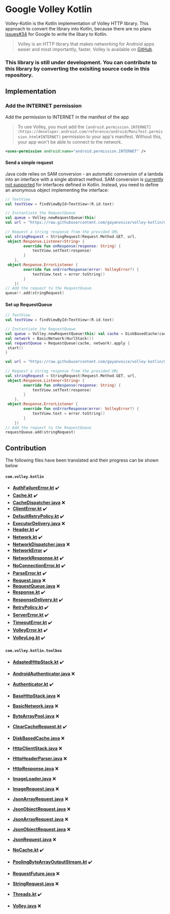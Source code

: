 # Google Volley Kotlin
Volley-Kotlin is the Kotlin implementation of Volley HTTP library. This approach to convert the library into Kotlin, because there are no plans [issues#34](https://github.com/google/volley/issues/34) for Google to write the libary to Kotlin.

>Volley is an HTTP library that makes networking for Android apps easier and most importantly, faster. Volley is available on [GitHub](https://github.com/google/volley).

### This library is still under development. You can contribute to this library by converting the exisiting source code in this repository.

##  Implementation
### Add the INTERNET permission
Add the permission to INTERNET in the manifest of the app
>To use Volley, you must add the `[android.permission.INTERNET](https://developer.android.com/reference/android/Manifest.permission.html#INTERNET)` permission to your app's manifest. Without this, your app won't be able to connect to the network.

```XML
<uses-permission android:name="android.permission.INTERNET" />
```
#### Send a simple request
Java code relies on SAM conversion - an automatic conversion of a lambda into an interface with a single abstract method. SAM conversion is [currently not supported](https://youtrack.jetbrains.com/issue/KT-7770) for interfaces defined in Kotlin. Instead, you need to define an anonymous object implementing the interface:
```Kotlin
// TextView
val textView = findViewById<TextView>(R.id.text)

// Instantiate the RequestQueue
val queue = Volley.newRequestQueue(this)  
val url = "https://raw.githubusercontent.com/gayanvoice/volley-kotlin/master/data/sample.txt" 
 
// Request a string response from the provided URL
val stringRequest = StringRequest(Request.Method.GET, url,  
 object:Response.Listener<String> {  
        override fun onResponse(response: String) {  
            textView.setText(response)  
        }  
    },  
 object:Response.ErrorListener {  
        override fun onErrorResponse(error: VolleyError?) {  
            textView.text = error.toString()  
        }  
    })
// Add the request to the RequestQueue.  
queue!!.add(stringRequest)
```
#### Set up RequestQueue
```Kotlin
// TextView
val textView = findViewById<TextView>(R.id.text)

// Instantiate the RequestQueue
val queue = Volley.newRequestQueue(this) val cache = DiskBasedCache(cacheDir, 1024 * 1024) // 1MB cap  
val network = BasicNetwork(HurlStack())  
val requestQueue = RequestQueue(cache, network).apply {  
 start()
}

val url = "https://raw.githubusercontent.com/gayanvoice/volley-kotlin/master/data/sample.txt" 
 
// Request a string response from the provided URL
val stringRequest = StringRequest(Request.Method.GET, url,  
 object:Response.Listener<String> {  
        override fun onResponse(response: String) {  
            textView.setText(response)  
        }  
    },  
 object:Response.ErrorListener {  
        override fun onErrorResponse(error: VolleyError?) {  
            textView.text = error.toString()  
        }  
    })
// Add the request to the RequestQueue
requestQueue.add(stringRequest)
```
## Contribution

The following files have been translated and their progress can be shown below

#### `com.volley.kotlin`
 - **[AuthFailureError.kt](https://github.com/gayanvoice/volley-kotlin/blob/master/library/src/main/java/com/volley/kotlin/AuthFailureError.kt)** ✔️
 - **[Cache.kt](https://github.com/gayanvoice/volley-kotlin/blob/master/library/src/main/java/com/volley/kotlin/Cache.kt)** ✔️
 - **[CacheDispatcher.java](https://github.com/gayanvoice/volley-kotlin/blob/master/library/src/main/java/com/volley/kotlin/CacheDispatcher.java)** ❌
 - **[ClientError.kt](https://github.com/gayanvoice/volley-kotlin/blob/master/library/src/main/java/com/volley/kotlin/ClientError.kt)** ✔️
 - **[DefaultRetryPolicy.kt](https://github.com/gayanvoice/volley-kotlin/blob/master/library/src/main/java/com/volley/kotlin/DefaultRetryPolicy.kt)** ✔️
 - **[ExecutorDelivery.java](https://github.com/gayanvoice/volley-kotlin/blob/master/library/src/main/java/com/volley/kotlin/ExecutorDelivery.java)** ❌
 - **[Header.kt](https://github.com/gayanvoice/volley-kotlin/blob/master/library/src/main/java/com/volley/kotlin/Header.kt)** ✔️
 - **[Network.kt](https://github.com/gayanvoice/volley-kotlin/blob/master/library/src/main/java/com/volley/kotlin/Network.java)** ✔️
 - **[NetworkDispatcher.java](https://github.com/gayanvoice/volley-kotlin/blob/master/library/src/main/java/com/volley/kotlin/NetworkDispatcher.java)** ❌
 - **[NetworkError](https://github.com/gayanvoice/volley-kotlin/blob/master/library/src/main/java/com/volley/kotlin/NetworkError.kt)** ✔️
 - **[NetworkResponse.kt](https://github.com/gayanvoice/volley-kotlin/blob/master/library/src/main/java/com/volley/kotlin/NetworkResponse.kt)** ✔️
 - **[NoConnectionError.kt](https://github.com/gayanvoice/volley-kotlin/blob/master/library/src/main/java/com/volley/kotlin/NoConnectionError.kt)** ✔️
 - **[ParseError.kt](https://github.com/gayanvoice/volley-kotlin/blob/master/library/src/main/java/com/volley/kotlin/ParseError.kt)** ✔️
 - **[Request.java](https://github.com/gayanvoice/volley-kotlin/blob/master/library/src/main/java/com/volley/kotlin/Request.java)** ❌
 - **[RequestQueue.java](https://github.com/gayanvoice/volley-kotlin/blob/master/library/src/main/java/com/volley/kotlin/RequestQueue.java)** ❌
 - **[Response.kt](https://github.com/gayanvoice/volley-kotlin/blob/master/library/src/main/java/com/volley/kotlin/Response.kt)** ✔️
 - **[ResponseDelivery.kt](https://github.com/gayanvoice/volley-kotlin/blob/master/library/src/main/java/com/volley/kotlin/ResponseDelivery.kt)** ✔️
 - **[RetryPolicy.kt](https://github.com/gayanvoice/volley-kotlin/blob/master/library/src/main/java/com/volley/kotlin/RetryPolicy.kt)** ✔️ 
 - **[ServerError.kt](https://github.com/gayanvoice/volley-kotlin/blob/master/library/src/main/java/com/volley/kotlin/ServerError.kt)** ✔️
 - **[TimeoutError.kt](https://github.com/gayanvoice/volley-kotlin/blob/master/library/src/main/java/com/volley/kotlin/TimeoutError.kt)** ✔️
 - **[VolleyError.kt](https://github.com/gayanvoice/volley-kotlin/blob/master/library/src/main/java/com/volley/kotlin/VolleyError.kt)** ✔️
 - **[VolleyLog.kt](https://github.com/gayanvoice/volley-kotlin/blob/master/library/src/main/java/com/volley/kotlin/VolleyLog.kt)** ✔️

#### `com.volley.kotlin.toolbox`
- **[AdaptedHttpStack.kt](https://github.com/gayanvoice/volley-kotlin/blob/master/library/src/main/java/com/volley/kotlin/toolbox/AdaptedHttpStack.kt)** ✔️
- **[AndroidAuthenticator.java](https://github.com/gayanvoice/volley-kotlin/blob/master/library/src/main/java/com/volley/kotlin/toolbox/AndroidAuthenticator.java)** ❌
- **[Authenticator.kt](https://github.com/gayanvoice/volley-kotlin/blob/master/library/src/main/java/com/volley/kotlin/toolbox/Authenticator.kt)** ✔️
- **[BaseHttpStack.java](https://github.com/gayanvoice/volley-kotlin/blob/master/library/src/main/java/com/volley/kotlin/toolbox/BaseHttpStack.java)** ❌
- **[BasicNetwork.java](https://github.com/gayanvoice/volley-kotlin/blob/master/library/src/main/java/com/volley/kotlin/toolbox/BasicNetwork.java)** ❌
- **[ByteArrayPool.java](https://github.com/gayanvoice/volley-kotlin/blob/master/library/src/main/java/com/volley/kotlin/toolbox/ByteArrayPool.java)** ❌
- **[ClearCacheRequest.kt](https://github.com/gayanvoice/volley-kotlin/blob/master/library/src/main/java/com/volley/kotlin/toolbox/ClearCacheRequest.kt)** ✔️
- **[DiskBasedCache.java](https://github.com/gayanvoice/volley-kotlin/blob/master/library/src/main/java/com/volley/kotlin/toolbox/DiskBasedCache.java)** ❌
- **[HttpClientStack.java](https://github.com/gayanvoice/volley-kotlin/blob/master/library/src/main/java/com/volley/kotlin/toolbox/HttpClientStack.java)** ❌
- **[HttpHeaderParser.java](https://github.com/gayanvoice/volley-kotlin/blob/master/library/src/main/java/com/volley/kotlin/toolbox/HttpHeaderParser.java)** ❌

- **[HttpResponse.java](https://github.com/gayanvoice/volley-kotlin/blob/master/library/src/main/java/com/volley/kotlin/toolbox/HttpResponse.java)** ❌
- **[ImageLoader.java](https://github.com/gayanvoice/volley-kotlin/blob/master/library/src/main/java/com/volley/kotlin/toolbox/ImageLoader.java)** ❌
- **[ImageRequest.java](https://github.com/gayanvoice/volley-kotlin/blob/master/library/src/main/java/com/volley/kotlin/toolbox/ImageRequest.java)** ❌
- **[JsonArrayRequest.java](https://github.com/gayanvoice/volley-kotlin/blob/master/library/src/main/java/com/volley/kotlin/toolbox/JsonArrayRequest.java)** ❌
- **[JsonObjectRequest.java](https://github.com/gayanvoice/volley-kotlin/blob/master/library/src/main/java/com/volley/kotlin/toolbox/JsonObjectRequest.java)** ❌
- **[JsonArrayRequest.java](https://github.com/gayanvoice/volley-kotlin/blob/master/library/src/main/java/com/volley/kotlin/toolbox/JsonArrayRequest.java)** ❌
- **[JsonObjectRequest.java](https://github.com/gayanvoice/volley-kotlin/blob/master/library/src/main/java/com/volley/kotlin/toolbox/JsonObjectRequest.java)** ❌
- **[JsonRequest.java](https://github.com/gayanvoice/volley-kotlin/blob/master/library/src/main/java/com/volley/kotlin/toolbox/JsonRequest.java)** ❌
- **[NoCache.kt](https://github.com/gayanvoice/volley-kotlin/blob/master/library/src/main/java/com/volley/kotlin/toolbox/NoCache.kt)** ✔️
- **[PoolingByteArrayOutputStream.kt](https://github.com/gayanvoice/volley-kotlin/blob/master/library/src/main/java/com/volley/kotlin/toolbox/PoolingByteArrayOutputStream.kt)** ✔️
- **[RequestFuture.java](https://github.com/gayanvoice/volley-kotlin/blob/master/library/src/main/java/com/volley/kotlin/toolbox/RequestFuture.java)** ❌
- **[StringRequest.java](https://github.com/gayanvoice/volley-kotlin/blob/master/library/src/main/java/com/volley/kotlin/toolbox/StringRequest.java)** ❌
- **[Threads.kt](https://github.com/gayanvoice/volley-kotlin/blob/master/library/src/main/java/com/volley/kotlin/toolbox/Threads.kt)** ✔️
- **[Volley.java](https://github.com/gayanvoice/volley-kotlin/blob/master/library/src/main/java/com/volley/kotlin/toolbox/Volley.java)** ❌
 
